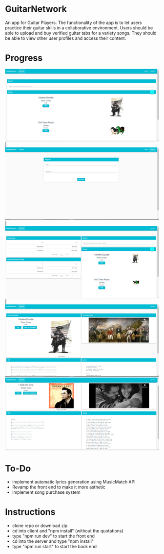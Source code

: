 # GuitarNetwork
 An app for Guitar Players. The functionality of the app is to let users practice their guitar skills in a collaborative environment. Users should be able to upload and buy verified guitar tabs for a variety songs. They should be able to view other user profiles and access their content. 

# Progress
![](/images/capture_1.png)  |  ![](/images/Capture_2.png) | ![](/images/Capture_3.png) | ![](/images/Capture_4.png) ![](/images/Capture_5.png)

# To-Do
 - implement automatic lyrics generation using MusicMatch API </br>
 - Revamp the front end to make it more asthetic </br>
 - implement song purchase system




# Instructions
- clone repo or download zip </br>
- cd into client and  "npm install" (without the quotations) </br>
- type "npm run dev" to start the front end </br>
- cd into the server  and type "npm install" </br>
-  type "npm run start" to start the back end </br>
